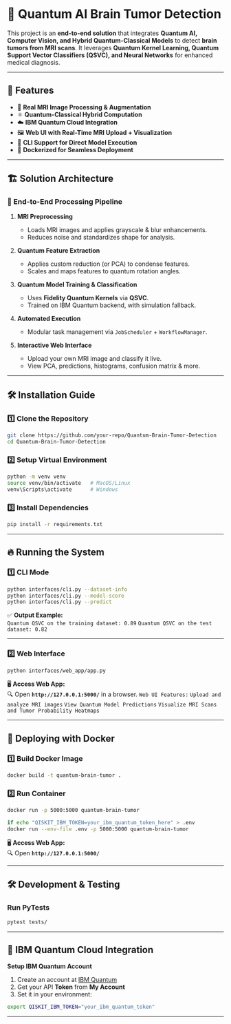 # 🧠 Quantum AI Brain Tumor Detection

This project is an **end-to-end solution** that integrates **Quantum AI, Computer Vision, and Hybrid Quantum-Classical Models** to detect **brain tumors from MRI scans**. It leverages **Quantum Kernel Learning, Quantum Support Vector Classifiers (QSVC), and Neural Networks** for enhanced medical diagnosis.

---

## 🚀 Features

- 🧠 **Real MRI Image Processing & Augmentation**
- ⚛️ **Quantum-Classical Hybrid Computation**
- ☁️ **IBM Quantum Cloud Integration**
- 🖼️ **Web UI with Real-Time MRI Upload + Visualization**
- 🧪 **CLI Support for Direct Model Execution**
- 🐳 **Dockerized for Seamless Deployment**

---

## 🏗 Solution Architecture

### 🔬 End-to-End Processing Pipeline

1. **MRI Preprocessing**  
   - Loads MRI images and applies grayscale & blur enhancements.  
   - Reduces noise and standardizes shape for analysis.

2. **Quantum Feature Extraction**  
   - Applies custom reduction (or PCA) to condense features.  
   - Scales and maps features to quantum rotation angles.

3. **Quantum Model Training & Classification**  
   - Uses **Fidelity Quantum Kernels** via **QSVC**.  
   - Trained on IBM Quantum backend, with simulation fallback.

4. **Automated Execution**  
   - Modular task management via `JobScheduler` + `WorkflowManager`.

5. **Interactive Web Interface**  
   - Upload your own MRI image and classify it live.  
   - View PCA, predictions, histograms, confusion matrix & more.

---

## 🛠️ Installation Guide

### 1️⃣ Clone the Repository

```bash
git clone https://github.com/your-repo/Quantum-Brain-Tumor-Detection
cd Quantum-Brain-Tumor-Detection
```

### 2️⃣ **Setup Virtual Environment**
```bash
python -m venv venv
source venv/bin/activate   # MacOS/Linux
venv\Scripts\activate      # Windows
```

### 3️⃣ **Install Dependencies**
```bash
pip install -r requirements.txt
```

---

## 🔥 Running the System

### **1️⃣ CLI Mode**
```bash
python interfaces/cli.py --dataset-info
python interfaces/cli.py --model-score
python interfaces/cli.py --predict
```
✅ **Output Example:**  
`Quantum QSVC on the training dataset: 0.89`
`Quantum QSVC on the test dataset: 0.82`

---

### **2️⃣ Web Interface**
```bash
python interfaces/web_app/app.py
```
🖥 **Access Web App:**  
🔍 Open **`http://127.0.0.1:5000/`** in a browser.
`Web UI Features:`
`Upload and analyze MRI images`
`View Quantum Model Predictions`
`Visualize MRI Scans and Tumor Probability Heatmaps`

---

## 🐳 Deploying with Docker

### **1️⃣ Build Docker Image**
```bash
docker build -t quantum-brain-tumor .
```

### **2️⃣ Run Container**
```bash
docker run -p 5000:5000 quantum-brain-tumor

if echo "QISKIT_IBM_TOKEN=your_ibm_quantum_token_here" > .env
docker run --env-file .env -p 5000:5000 quantum-brain-tumor
```

🖥 **Access Web App:**  
🔍 Open **`http://127.0.0.1:5000/`**

---

## 🛠️ Development & Testing

### **Run PyTests**
```bash
pytest tests/
```

---

## 💼 IBM Quantum Cloud Integration

**Setup IBM Quantum Account**  
1. Create an account at [IBM Quantum](https://quantum-computing.ibm.com/)
2. Get your API **Token** from **My Account**
3. Set it in your environment:
```bash
export QISKIT_IBM_TOKEN="your_ibm_quantum_token"
```

---
